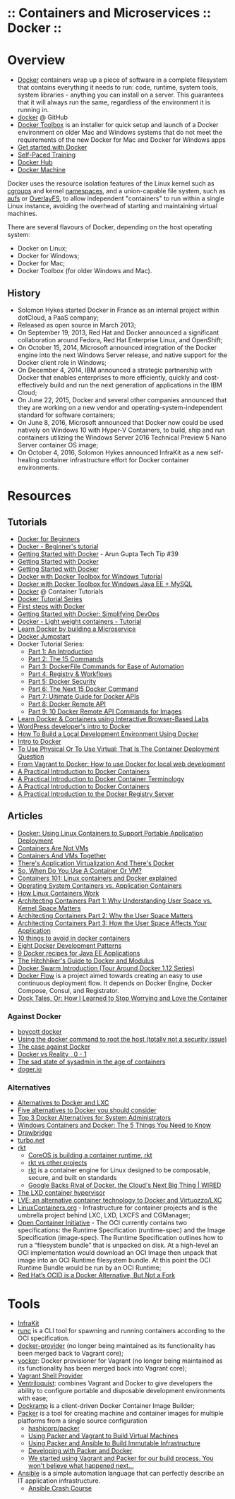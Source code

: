 ﻿:: Containers and Microservices :: Docker ::
============================================

# Overview

- [Docker](https://www.docker.com/) containers wrap up a piece of software in a complete filesystem that contains everything it needs to run: code, runtime, system tools, system libraries - anything you can install on a server. This guarantees that it will always run the same, regardless of the environment it is running in.
- [docker](https://github.com/docker/docker) @ GitHub
- [Docker Toolbox](https://www.docker.com/products/docker-toolbox) is an installer for quick setup and launch of a Docker environment on older Mac and Windows systems that do not meet the requirements of the new Docker for Mac and Docker for Windows apps
- [Get started with Docker](https://docs.docker.com/engine/getstarted/)
- [Self-Paced Training](https://training.docker.com/self-paced-training)
- [Docker Hub](https://hub.docker.com/)
- [Docker Machine](https://github.com/docker/machine)

Docker uses the resource isolation features of the Linux kernel such as [cgroups](https://en.wikipedia.org/wiki/Cgroups) and kernel [namespaces](https://en.wikipedia.org/wiki/Linux_namespaces), and a union-capable file system, such as [aufs](https://en.wikipedia.org/wiki/Aufs)  or [OverlayFS](https://en.wikipedia.org/wiki/OverlayFS), to allow independent "containers" to run within a single Linux instance, avoiding the overhead of starting and maintaining virtual machines.

There are several flavours of Docker, depending on the host operating system:
- Docker on Linux;
- Docker for Windows;
- Docker for Mac;
- Docker Toolbox (for older Windows and Mac).

## History

- Solomon Hykes started Docker in France as an internal project within dotCloud, a PaaS company;
- Released as open source in March 2013;
- On September 19, 2013, Red Hat and Docker announced a significant collaboration around Fedora, Red Hat Enterprise Linux, and OpenShift;
- On October 15, 2014, Microsoft announced integration of the Docker engine into the next Windows Server release, and native support for the Docker client role in Windows;
- On December 4, 2014, IBM announced a strategic partnership with Docker that enables enterprises to more efficiently, quickly and cost-effectively build and run the next generation of applications in the IBM Cloud;
- On June 22, 2015, Docker and several other companies announced that they are working on a new vendor and operating-system-independent standard for software containers;
- On June 8, 2016, Microsoft announced that Docker now could be used natively on Windows 10 with Hyper-V Containers, to build, ship and run containers utilizing the Windows Server 2016 Technical Preview 5 Nano Server container OS image;
- On October 4, 2016, Solomon Hykes announced InfraKit as a new self-healing container infrastructure effort for Docker container environments.

# Resources

## Tutorials

- [Docker for Beginners](https://prakhar.me/docker-curriculum/)
- [Docker - Beginner's tutorial](https://blog.talpor.com/2015/01/docker-beginners-tutorial/)
- [Getting Started with Docker](http://blog.arungupta.me/getting-started-with-docker/) - Arun Gupta Tech Tip #39
- [Getting Started with Docker](https://scotch.io/tutorials/getting-started-with-docker)
- [Getting Started with Docker](https://serversforhackers.com/getting-started-with-docker)
- [Docker with Docker Toolbox for Windows Tutorial](https://github.com/burrsutter/docker_tutorial)
- [Docker with Docker Toolbox for Windows Java EE + MySQL](https://github.com/burrsutter/docker_mysql_tutorial)
- [Docker](http://www.containertutorials.com/) @ Container Tutorials
- [Docker Tutorial Series](https://rominirani.com/docker-tutorial-series-a7e6ff90a023#.h2pctnoml)
- [First steps with Docker](http://www.alexecollins.com/first-steps-with-docker/)
- [Getting Started with Docker: Simplifying DevOps](https://www.toptal.com/devops/getting-started-with-docker-simplifying-devops)
- [Docker - Light weight containers - Tutorial](http://www.vogella.com/tutorials/Docker/article.html)
- [Learn Docker by building a Microservice](http://www.dwmkerr.com/learn-docker-by-building-a-microservice/)
- [Docker Jumpstart](http://odewahn.github.io/docker-jumpstart/)
- Docker Tutorial Series:
    - [Part 1: An Introduction](http://blog.flux7.com/blogs/docker/docker-tutorial-series-part-1-an-introduction)
    - [Part 2: The 15 Commands](http://blog.flux7.com/blogs/docker/docker-tutorial-series-part-2-the-15-commands)
    - [Part 3: DockerFile Commands for Ease of Automation](http://blog.flux7.com/blogs/docker/docker-tutorial-series-part-3-automation-is-the-word-using-dockerfile)
    - [Part 4: Registry & Workflows](http://blog.flux7.com/blogs/docker/docker-tutorial-series-part-4-registry-workflows)
    - [Part 5: Docker Security](http://blog.flux7.com/blogs/docker/docker-tutorial-series-part-5-docker-security)
    - [Part 6: The Next 15 Docker Command](http://blog.flux7.com/blogs/docker/docker-commands)
    - [Part 7: Ultimate Guide for Docker APIs](http://blog.flux7.com/blogs/docker/docker-tutorial-series-part-7-ultimate-guide-for-docker-apis)
    - [Part 8: Docker Remote API](http://blog.flux7.com/blogs/docker/docker-tutorial-series-part-8-docker-remote-api)
    - [Part 9: 10 Docker Remote API Commands for Images](http://blog.flux7.com/blogs/docker/docker-tutorial-series-part-9-10-docker-remote-api-commands-for-images)
- [Learn Docker & Containers using Interactive Browser-Based Labs](https://www.katacoda.com/courses/docker)
- [WordPress developer's intro to Docker](https://codeable.io/wordpress-developers-intro-docker/)
- [How To Build a Local Development Environment Using Docker](http://www.masterzendframework.com/docker-development-environment/)
- [Intro to Docker](https://thoughtbot.com/upcase/videos/intro-to-docker)
- [To Use Physical Or To Use Virtual: That Is The Container Deployment Question](https://blog.docker.com/2016/04/physical-virtual-container-deployment/)
- [From Vagrant to Docker: How to use Docker for local web development](http://tech.osteel.me/posts/2015/12/18/from-vagrant-to-docker-how-to-use-docker-for-local-web-development.html)
- [A Practical Introduction to Docker Containers](http://developers.redhat.com/blog/2014/05/15/practical-introduction-to-docker-containers/)
- [A Practical Introduction to Docker Container Terminology](https://developers.redhat.com/blog/2016/01/13/a-practical-introduction-to-docker-container-terminology/)
- [A Practical Introduction to Docker Containers](http://crunchtools.com/a-practical-introduction-to-docker-containers/)
- [A Practical Introduction to the Docker Registry Server](http://crunchtools.com/practical-docker-registry/)

## Articles

- [Docker: Using Linux Containers to Support Portable Application Deployment](https://www.infoq.com/articles/docker-containers)
- [Containers Are Not VMs](https://blog.docker.com/2016/03/containers-are-not-vms/)
- [Containers And VMs Together](https://blog.docker.com/2016/04/containers-and-vms-together/)
- [There's Application Virtualization And There's Docker](https://blog.docker.com/2016/04/app-virtualization-docker/)
- [So, When Do You Use A Container Or VM?](https://blog.docker.com/2016/05/vm-or-containers/)
- [Containers 101: Linux containers and Docker explained](http://www.infoworld.com/article/3072929/linux/containers-101-linux-containers-and-docker-explained.html)
- [Operating System Containers vs. Application Containers](https://blog.risingstack.com/operating-system-containers-vs-application-containers/)
- [How Linux Containers Work](https://www.flockport.com/how-linux-containers-work/)
- [Architecting Containers Part 1: Why Understanding User Space vs. Kernel Space Matters](http://rhelblog.redhat.com/2015/07/29/architecting-containers-part-1-user-space-vs-kernel-space/)
- [Architecting Containers Part 2: Why the User Space Matters](http://rhelblog.redhat.com/2015/09/17/architecting-containers-part-2-why-the-user-space-matters-2/)
- [Architecting Containers Part 3: How the User Space Affects Your Application](http://rhelblog.redhat.com/2015/11/10/architecting-containers-part-3-how-the-user-space-affects-your-application/)
- [10 things to avoid in docker containers](http://developerblog.redhat.com/2016/02/24/10-things-to-avoid-in-docker-containers/)
- [Eight Docker Development Patterns](http://hokstad.com/docker/patterns)
- [9 Docker recipes for Java EE Applications](http://blog.arungupta.me/9-docker-recipes-javaee-applications-techtip80/)
- [The Hitchhiker's Guide to Docker and Modulus](https://code.tutsplus.com/tutorials/the-hitchhikers-guide-to-docker-and-modulus--cms-24770)
- [Docker Swarm Introduction (Tour Around Docker 1.12 Series)](https://technologyconversations.com/2016/07/29/docker-swarm-introduction-tour-around-docker-1-12-series/)
- [Docker Flow](https://technologyconversations.com/2016/04/18/docker-flow/) is a project aimed towards creating an easy to use continuous deployment flow. It depends on Docker Engine, Docker Compose, Consul, and Registrator.
- [Dock Tales, Or: How I Learned to Stop Worrying and Love the Container](http://www.sixtree.com.au/articles/2015/dock-tales/)

### Against Docker

- [boycott docker](http://www.boycottdocker.org/)
- [Using the docker command to root the host (totally not a security issue)](http://reventlov.com/advisories/using-the-docker-command-to-root-the-host)
- [The case against Docker](https://www.andreas-jung.com/contents/the-case-against-docker)
- [Docker vs Reality , 0 - 1](http://www.krisbuytaert.be/blog/docker-vs-reality-0-1)
- [The sad state of sysadmin in the age of containers](http://www.vitavonni.de/blog/201503/2015031201-the-sad-state-of-sysadmin-in-the-age-of-containers.html)
- [doger.io](http://doger.io/)

### Alternatives

- [Alternatives to Docker and LXC](https://www.flockport.com/alternatives-to-docker-and-lxc/)
- [Five alternatives to Docker you should consider](http://searchcloudapplications.techtarget.com/tip/Five-development-containers-to-consider-that-arent-Docker)
- [Top 3 Docker Alternatives for System Administrators](http://blogs.site24x7.com/2015/09/22/top-3-docker-alternatives-sysadmins/)
- [Windows Containers and Docker: The 5 Things You Need to Know](https://blog.sixeyed.com/windows-containers-and-docker-5-things-you-need-to-know/)
- [Drawbridge](https://www.microsoft.com/en-us/research/project/drawbridge/)
- [turbo.net](https://turbo.net/)
- [rkt](https://coreos.com/rkt/docs/latest/)
    - [CoreOS is building a container runtime, rkt](https://coreos.com/blog/rocket/)
    - [rkt vs other projects](https://coreos.com/rkt/docs/latest/rkt-vs-other-projects.html)
    - [rkt](https://github.com/coreos/rkt) is a container engine for Linux designed to be composable, secure, and built on standards
    - [Google Backs Rival of Docker, the Cloud's Next Big Thing | WIRED](https://www.wired.com/2015/05/google-backs-alternative-docker-cloud-computing-s-next-big-idea/)
- [The LXD container hypervisor](https://www.ubuntu.com/cloud/lxd)
- [LVE: an alternative container technology to Docker and Virtuozzo/LXC](https://blog.phusion.nl/2016/02/03/lve-an-alternative-container-technology-to-docker-and-virtuozzolxc/)
- [LinuxContainers.org](https://linuxcontainers.org/) - Infrastructure for container projects and is the umbrella project behind LXC, LXD, LXCFS and CGManager;
- [Open Container Initiative](https://www.opencontainers.org/) - The OCI currently contains two specifications: the Runtime Specification (runtime-spec) and the Image Specification (image-spec). The Runtime Specification outlines how to run a “filesystem bundle” that is unpacked on disk. At a high-level an OCI implementation would download an OCI Image then unpack that image into an OCI Runtime filesystem bundle. At this point the OCI Runtime Bundle would be run by an OCI Runtime;
- [Red Hat’s OCID is a Docker Alternative, But Not a Fork](http://containerjournal.com/2016/10/04/red-hats-ocid-docker-alternative-not-fork/)

# Tools

- [InfraKit](https://github.com/docker/infrakit/)
- [runc](https://github.com/opencontainers/runc) is a CLI tool for spawning and running containers according to the OCI specification.
- [docker-provider](https://github.com/fgrehm/docker-provider) (no longer being maintained as its functionality has been merged back to Vagrant core);
- [vocker](https://github.com/fgrehm/vocker): Docker provisioner for Vagrant (no longer being maintained as its functionality has been merged back into Vagrant core);
- [Vagrant Shell Provider](https://github.com/dstrctrng/vagrant-shell)
- [Ventriloquist](https://github.com/fgrehm/ventriloquist): combines Vagrant and Docker to give developers the ability to configure portable and disposable development environments with ease;
- [Dockramp](https://github.com/jlhawn/dockramp) is a client-driven Docker Container Image Builder;
- [Packer](https://www.packer.io/) is a tool for creating machine and container images for multiple platforms from a single source configuration
    - [hashicorp/packer](https://hub.docker.com/r/hashicorp/packer/)
    - [Using Packer and Vagrant to Build Virtual Machines](http://blog.codeship.com/packer-vagrant-tutorial/)
    - [Using Packer and Ansible to Build Immutable Infrastructure](https://blog.codeship.com/packer-ansible/)
    - [Developing with Packer and Docker](https://samthursfield.wordpress.com/2014/10/20/developing-with-packer-and-docker/)
    - [We started using Vagrant and Packer for our build process. You won't believe what happened next...](http://getcloudify.org/2015/06/24/vagrant-packer-etc.html)
- [Ansible](https://www.ansible.com/) is a simple automation language that can perfectly describe an IT application infrastructure.
    - [Ansible Crash Course](http://www.sixtree.com.au/articles/2016/ansible-crash-course/)
